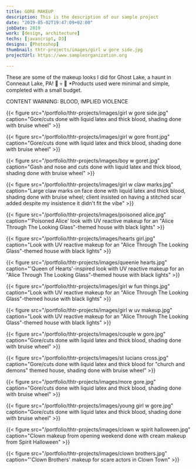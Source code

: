```yaml
---
title: GORE MAKEUP
description: This is the description of our sample project
date: "2019-05-02T19:47:09+02:00"
jobDate: 2019
work: [design, architecture]
techs: [javascript, D3]
designs: [Photoshop]
thumbnail: thtr-projects/images/girl w gore side.jpg
projectUrl: https://www.sampleorganization.org

---
```


These are some of the makeup looks I did for Ghost Lake, a haunt in Conneaut Lake, PA! :ghost: :skull: :red_circle:
*Products used were minimal and simple, completed with a small budget.

CONTENT WARNING: BLOOD, IMPLIED VIOLENCE

{{< figure src="/portfolio/thtr-projects/images/girl w gore side.jpg" caption="Gore/cuts done with liquid latex and thick blood, shading done with bruise wheel" >}}

{{< figure src="/portfolio/thtr-projects/images/girl w gore front.jpg" caption="Gore/cuts done with liquid latex and thick blood, shading done with bruise wheel" >}}

{{< figure src="/portfolio/thtr-projects/images/boy w goret.jpg" caption="Gash and nose and cuts done with liquid latex and thick blood, shading done with bruise wheel" >}}

{{< figure src="/portfolio/thtr-projects/images/girl w claw marks.jpg" caption="Large claw marks on face done with liquid latex and thick blood, shading done with bruise wheel; client insisted on having a stitched scar added despite my insistence it didn't fit the vibe" >}}

{{< figure src="/portfolio/thtr-projects/images/poisoned alice.jpg" caption="'Poisoned Alice' look with UV reactive makeup for an "Alice Through The Looking Glass"-themed house with black lights" >}}

{{< figure src="/portfolio/thtr-projects/images/hearts girl.jpg" caption="Look with UV reactive makeup for an "Alice Through The Looking Glass"-themed house with black lights" >}}

{{< figure src="/portfolio/thtr-projects/images/queenie hearts.jpg" caption="'Queen of Hearts'-inspired look with UV reactive makeup for an "Alice Through The Looking Glass"-themed house with black lights" >}}

{{< figure src="/portfolio/thtr-projects/images/girl w fun things.jpg" caption="Look with UV reactive makeup for an "Alice Through The Looking Glass"-themed house with black lights" >}}

{{< figure src="/portfolio/thtr-projects/images/girl w uv makeup.jpg" caption="Look with UV reactive makeup for an "Alice Through The Looking Glass"-themed house with black lights" >}}

{{< figure src="/portfolio/thtr-projects/images/couple w gore.jpg" caption="Gore/cuts done with liquid latex and thick blood, shading done with bruise wheel" >}}

{{< figure src="/portfolio/thtr-projects/images/st lucians cross.jpg" caption="Gore/cuts done with liquid latex and thick blood for "church and demons" themed house, shading done with bruise wheel" >}}

{{< figure src="/portfolio/thtr-projects/images/more gore.jpg" caption="Gore/cuts done with liquid latex and thick blood, shading done with bruise wheel" >}}

{{< figure src="/portfolio/thtr-projects/images/young girl w gore.jpg" caption="Gore/cuts done with liquid latex and thick blood, shading done with bruise wheel" >}}

{{< figure src="/portfolio/thtr-projects/images/clown w spirit halloween.jpg" caption="Clown makeup from opening weekend done with cream makeup from Spirit Halloween" >}}

{{< figure src="/portfolio/thtr-projects/images/clown brothers.jpg" caption="'Clown Brothers' makeup for scare actors in Clown Town" >}}

